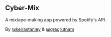 ## Cyber-Mix

A mixtape-making app powered by Spotify's API. 

By [@keirastanley](https://github.com/keirastanley) & [@gregrutnam](https://github.com/keirastanley)
